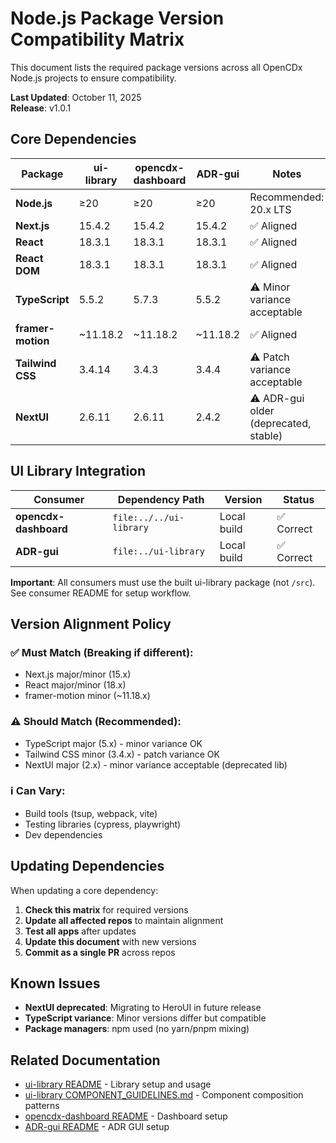 # Node.js Package Version Compatibility Matrix

This document lists the required package versions across all OpenCDx Node.js projects to ensure compatibility.

**Last Updated**: October 11, 2025  
**Release**: v1.0.1

## Core Dependencies

| Package | ui-library | opencdx-dashboard | ADR-gui | Notes |
|---------|------------|-------------------|---------|-------|
| **Node.js** | ≥20 | ≥20 | ≥20 | Recommended: 20.x LTS |
| **Next.js** | 15.4.2 | 15.4.2 | 15.4.2 | ✅ Aligned |
| **React** | 18.3.1 | 18.3.1 | 18.3.1 | ✅ Aligned |
| **React DOM** | 18.3.1 | 18.3.1 | 18.3.1 | ✅ Aligned |
| **TypeScript** | 5.5.2 | 5.7.3 | 5.5.2 | ⚠️ Minor variance acceptable |
| **framer-motion** | ~11.18.2 | ~11.18.2 | ~11.18.2 | ✅ Aligned |
| **Tailwind CSS** | 3.4.14 | 3.4.3 | 3.4.4 | ⚠️ Patch variance acceptable |
| **NextUI** | 2.6.11 | 2.6.11 | 2.4.2 | ⚠️ ADR-gui older (deprecated, stable) |

## UI Library Integration

| Consumer | Dependency Path | Version | Status |
|----------|----------------|---------|--------|
| **opencdx-dashboard** | `file:../../ui-library` | Local build | ✅ Correct |
| **ADR-gui** | `file:../ui-library` | Local build | ✅ Correct |

**Important**: All consumers must use the built ui-library package (not `/src`). See consumer README for setup workflow.

## Version Alignment Policy

### ✅ Must Match (Breaking if different):
- Next.js major/minor (15.x)
- React major/minor (18.x)
- framer-motion minor (~11.18.x)

### ⚠️ Should Match (Recommended):
- TypeScript major (5.x) - minor variance OK
- Tailwind CSS minor (3.4.x) - patch variance OK
- NextUI major (2.x) - minor variance acceptable (deprecated lib)

### ℹ️ Can Vary:
- Build tools (tsup, webpack, vite)
- Testing libraries (cypress, playwright)
- Dev dependencies

## Updating Dependencies

When updating a core dependency:

1. **Check this matrix** for required versions
2. **Update all affected repos** to maintain alignment
3. **Test all apps** after updates
4. **Update this document** with new versions
5. **Commit as a single PR** across repos

## Known Issues

- **NextUI deprecated**: Migrating to HeroUI in future release
- **TypeScript variance**: Minor versions differ but compatible
- **Package managers**: npm used (no yarn/pnpm mixing)

## Related Documentation

- [ui-library README](../../ui-library/README.md) - Library setup and usage
- [ui-library COMPONENT_GUIDELINES.md](../../ui-library/COMPONENT_GUIDELINES.md) - Component composition patterns
- [opencdx-dashboard README](../../opencdx-gui/opencdx-dashboard/README.md) - Dashboard setup
- [ADR-gui README](../../ADR-gui/README.md) - ADR GUI setup

